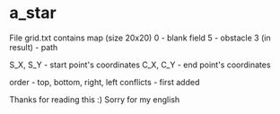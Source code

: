 # a_star

File grid.txt contains map (size 20x20)
0 - blank field
5 - obstacle
3 (in result) - path

S_X, S_Y - start point's coordinates
C_X, C_Y - end point's coordinates

order - top, bottom, right, left
conflicts - first added

Thanks for reading this :)
Sorry for my english
